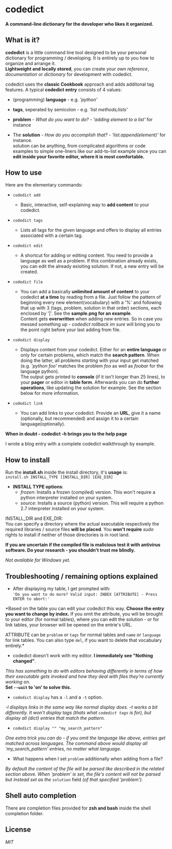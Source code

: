 # codedict

#### A command-line dictionary for the developer who likes it organized.

## What is it?

**codedict** is a little command line tool designed to be your personal dictionary for programming / developing. It is entirely up to you how to organize and arrange it.  
**Lightweight and locally stored**, you can create your own *reference*, *documentation* or *dictionary* for development with codedict.

codedict uses the **classic Cookbook** approach and adds additonal tag features. A typical **codedict entry** consists of 4 values: 

  * (programming) **language** - e.g. *'python'*

  * **tags**, seperated by semicolon - e.g. *'list methods;lists'*
 
  * **problem** - *What do you want to do?* - *'adding element to a list'* for instance
    
  * The **solution** - *How do you accomplish that?* - *'list.append(element)'* for instance.  
  solution can be anything, from complicated algorithms or code examples to simple one-liners like our add-to-list example since you can **edit inside your favorite editor, where it is most comfortable.**
  
## How to use   
  
  Here are the elementary commands:
  
  * `codedict add` 
    * Basic, interactive, self-explaining way to **add content** to your codedict. 
  
  * `codedict tags`
    * Lists all tags for the given language and offers to display all entries associated with a certain tag.
  
  * `codedict edit`
    * A shortcut for adding or editing content. You need to provide a language as well as a problem. If this combination already exists, you can edit the already exisiting solution. If not, a new entry will be created. 

  * `codedict file`
    * You can add a basically **unlimited amount of content** to your codedict **at a time** by reading from a file. Just follow the pattern of beginning every new element(vocabulary) with a '%' and following that up with 3 (tags, problem, solution in that order) sections, each enclosed by '|'. See the **sample.png for an example**.   
    Content gets **overwritten** when adding new entries. So in case you messed something up - *codedict rollback im sure* will bring you to the point right before your last adding from file. 

  * `codedict display`
    * Displays content from your codedict. Either for an **entire language** or only for certain problems, which match the **search pattern**. When doing the latter, all problems *starting* with your input get matched (e.g. *'python foo'* matches the problem *foo* as well as *foobar* for the language python).     
    The output gets printed to **console** (if it isn't longer than 25 lines), to your **pager** or editor in **table form**. Afterwards you can do **further operations**, like updating the solution for example. See the section below for more information.

  * `codedict link` 
    * You can add links to your codedict. Provide an **URL**, give it a name (optionally, but recommended) and assign it to a certain language(optionally).

**When in doubt - codedict -h brings you to the help page**

I wrote a blog entry with a complete codedict walkthrough by example. 

## How to install
  Run the **install.sh** inside the install directory, it's **usage** is:  
  `install.sh INSTALL_TYPE [INSTALL_DIR] [EXE_DIR]`  

* **INSTALL TYPE options**:  
  * *frozen*: Installs a frozen (compiled) version. This won't require a python interpreter installed on your system.  
  * *source*: Installs a source (python) version. This will require a python 2.7 interpreter installed on your system.  

INSTALL_DIR and EXE_DIR:  
 You can specify a directory where the actual executable respectively the required libraries / source files **will be placed**. You **won't require** *sudo* rights to install if neither of those directories is in root land. 
  
**If you are uncertain if the compiled file is malicious test it with antivirus software. Do your research - you shouldn't trust me blindly.** 

*Not available for Windows yet.*  

## Troubleshooting / remaining options explained

* After displaying my table, I get prompted with:   
`'Do you want to do more? Valid input: INDEX [ATTRIBUTE] - Press ENTER to abort:'` 

*Based on the table you can edit your codedict this way. **Choose the entry you want to change by index.** If you omit the attribute, you will be brought to your editor (for normal tables), where you can edit the solution - or for link tables, your browser will be opened on the entrie's URL.

ATTRIBUTE can be `problem` or `tags` for normal tables and `name` or `language` for link tables. You can also type `del`, if you want to delete that vocabulary entirely.*


* codedict doesn't work with my editor. **I immediately see "Nothing changed"**.

*This has something to do with editors behaving differently in terms of how their executable gets invoked and how they deal with files they're currently working on.*  
**Set `--wait` to 'on' to solve this.** 

* `codedict display` has a `-l` and a `-t` option.

*-l displays links in the same way like normal display does. -t works a bit differently. It won't display tags (thats what `codedict tags` is for), but display all (dict) entries that match the pattern.*

* `codedict display "" "my_search_pattern"`

*One extra trick you can do - if you omit the language like above, entries get matched across languages. The command above would display all 'my_search_pattern' entries, no matter what language.*

* What happens when I set `problem` additionally when adding from a file?

*By default the content of the file will be parsed like described in the related section above. When 'problem' is set, the file's content will not be parsed but instead set as the* `solution` field *(of that specified 'problem').* 

## Shell auto completion
There are completion files provided for **zsh and bash** inside the shell completion folder.


## License
  
*MIT*
